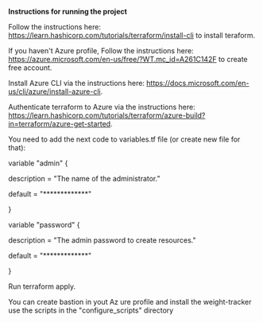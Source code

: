 **Instructions for running the project**

Follow the instructions here: https://learn.hashicorp.com/tutorials/terraform/install-cli to install teraform.

If you haven't Azure profile, Follow the instructions here: https://azure.microsoft.com/en-us/free/?WT.mc_id=A261C142F to create free account.

Install Azure CLI via the instructions here: https://docs.microsoft.com/en-us/cli/azure/install-azure-cli.

Authenticate terraform to Azure via the instructions here: https://learn.hashicorp.com/tutorials/terraform/azure-build?in=terraform/azure-get-started.

You need to add the next code to variables.tf file (or create new file for that):

variable "admin" {

  description = "The name of the administrator."
  
  default = "*************"
  
}

variable "password" {

  description = "The admin password to create resources."
  
  default = "*************"
  
}

Run terraform apply.

You can create bastion in yout Az ure profile and install the weight-tracker use the scripts in the "configure_scripts" directory
